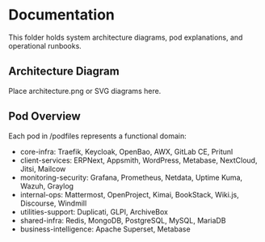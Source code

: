 # Documentation
This folder holds system architecture diagrams, pod explanations, and operational runbooks.

## Architecture Diagram
Place architecture.png or SVG diagrams here.

## Pod Overview
Each pod in /podfiles represents a functional domain:
- core-infra: Traefik, Keycloak, OpenBao, AWX, GitLab CE, Pritunl
- client-services: ERPNext, Appsmith, WordPress, Metabase, NextCloud, Jitsi, Mailcow
- monitoring-security: Grafana, Prometheus, Netdata, Uptime Kuma, Wazuh, Graylog
- internal-ops: Mattermost, OpenProject, Kimai, BookStack, Wiki.js, Discourse, Windmill
- utilities-support: Duplicati, GLPI, ArchiveBox
- shared-infra: Redis, MongoDB, PostgreSQL, MySQL, MariaDB
- business-intelligence: Apache Superset, Metabase
